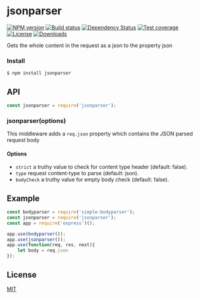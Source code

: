 # jsonparser

[![NPM version][npm-image]][npm-url]
[![Build status][travis-image]][travis-url]
[![Dependency Status][david-image]][david-url]
[![Test coverage][coverage-image]][coverage-url]
[![License][license-image]][license-url]
[![Downloads][downloads-image]][downloads-url]

Gets the whole content in the request as a json to the property json

### Install

```sh
$ npm install jsonparser
```

## API

```js
const jsonparser = require('jsonparser');
```

### jsonparser(options)

This middleware adds a `req.json` property which contains the JSON parsed request body

#### Options
- `strict` a truthy value to check for content type header (default: false).
- `type` request content-type to parse (default: json).
- `bodyCheck` a truthy value for empty body check (default: false).

## Example

```js
const bodyparser = require('simple-bodyparser');
const jsonparser = require('jsonparser');
const app = require('express')();

app.use(bodyparser());
app.use(jsonparser());
app.use(function(req, res, next){
    let body = req.json
});
```

## License

[MIT](LICENSE)


[npm-image]: https://img.shields.io/npm/v/jsonparser.svg?style=flat-square
[npm-url]: https://npmjs.org/package/jsonparser
[github-tag]: http://img.shields.io/github/tag/cosmosgenius/jsonparser.svg?style=flat-square
[github-url]: https://github.com/cosmosgenius/jsonparser/tags
[travis-image]: https://img.shields.io/travis/cosmosgenius/jsonparser.svg?style=flat-square
[travis-url]: https://travis-ci.org/cosmosgenius/jsonparser
[coverage-image]: https://codecov.io/gh/cosmosgenius/jsonparser/branch/master/graph/badge.svg
[coverage-url]: https://codecov.io/gh/cosmosgenius/jsonparser
[license-image]: http://img.shields.io/npm/l/jsonparser.svg?style=flat-square
[license-url]: LICENSE
[downloads-image]: http://img.shields.io/npm/dm/jsonparser.svg?style=flat-square
[downloads-url]: https://npmjs.org/package/jsonparser
[david-image]: http://img.shields.io/david/cosmosgenius/jsonparser.svg?style=flat-square
[david-url]: https://david-dm.org/cosmosgenius/jsonparser
